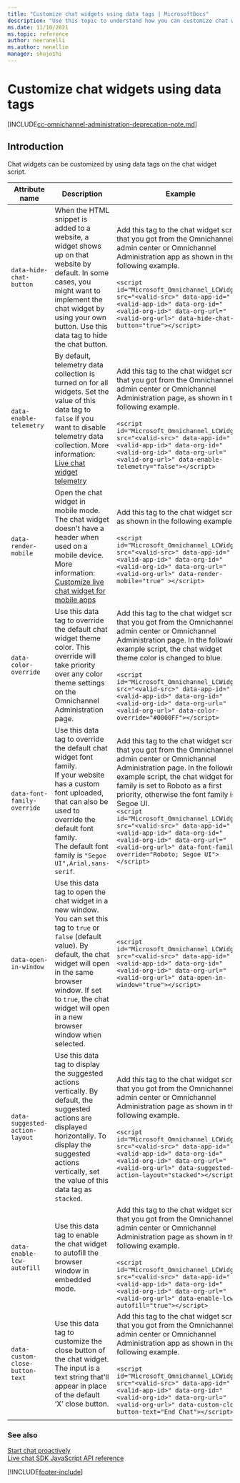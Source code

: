```yaml
---
title: "Customize chat widgets using data tags | MicrosoftDocs"
description: "Use this topic to understand how you can customize chat widgets by using data tags on the chat widget script in Omnichannel admin center and Omnichannel Administration apps."
ms.date: 11/10/2021
ms.topic: reference
author: neeranelli
ms.author: nenellim
manager: shujoshi
---
```

# Customize chat widgets using data tags

[INCLUDE[cc-omnichannel-administration-deprecation-note.md](../includes/cc-omnichannel-administration-deprecation-note.md)]

## Introduction

Chat widgets can be customized by using data tags on the chat widget script.

|Attribute name|Description|Example|
|----|-----|-----|
|`data-hide-chat-button`| When the HTML snippet is added to a website, a widget shows up on that website by default. In some cases, you might want to implement the chat widget by using your own button. Use this data tag to hide the chat button. | Add this tag to the chat widget script that you got from the Omnichannel admin center or Omnichannel Administration app as shown in the following example.<br /><br />`<script id="Microsoft_Omnichannel_LCWidget" src="<valid-src>" data-app-id="<valid-app-id>" data-org-id="<valid-org-id>" data-org-url="<valid-org-url>" data-hide-chat-button="true"></script>`|
|`data-enable-telemetry`| By default, telemetry data collection is turned on for all widgets. Set the value of this data tag to `false` if you want to disable telemetry data collection. More information: [Live chat widget telemetry](live-chat-telemetry.md)|Add this tag to the chat widget script that you got from the Omnichannel admin center or Omnichannel Administration page, as shown in the following example.<br /><br />`<script id="Microsoft_Omnichannel_LCWidget" src="<valid-src>" data-app-id="<valid-app-id>" data-org-id="<valid-org-id>" data-org-url="<valid-org-url>" data-enable-telemetry="false"></script>` |
|`data-render-mobile`| Open the chat widget in mobile mode. The chat widget doesn't have a header when used on a mobile device. More information: [Customize live chat widget for mobile apps](render-live-chat-widget-mobile.md#render-the-live-chat-widget-using-embedded-code)|Add this tag to the chat widget script as shown in the following example. <br /><br>`<script id="Microsoft_Omnichannel_LCWidget" src="<valid-src>" data-app-id="<valid-app-id>" data-org-id="<valid-org-id>" data-org-url="<valid-org-url>" data-render-mobile="true" ></script>` |
|`data-color-override`| Use this data tag to override the default chat widget theme color. This override will take priority over any color theme settings on the Omnichannel Administration page.|Add this tag to the chat widget script that you got from the Omnichannel admin center or Omnichannel Administration page. In the following example script, the chat widget theme color is changed to blue.<br /><br>`<script id="Microsoft_Omnichannel_LCWidget" src="<valid-src>" data-app-id="<valid-app-id>" data-org-id="<valid-org-id>" data-org-url="<valid-org-url>" data-color-override="#0000FF"></script>` |
|`data-font-family-override`| Use this data tag to override the default chat widget font family.<br />If your website has a custom font uploaded, that can also be used to override the default font family.<br />The default font family is `"Segoe UI",Arial,sans-serif`.|Add this tag to the chat widget script that you got from the Omnichannel admin center or Omnichannel Administration page. In the following example script, the chat widget font family is set to Roboto as a first priority, otherwise the font family is Segoe UI.<br />`<script id="Microsoft_Omnichannel_LCWidget" src="<valid-src>" data-app-id="<valid-app-id>" data-org-id="<valid-org-id>" data-org-url="<valid-org-url>" data-font-family-override="Roboto; Segoe UI"></script>` |
|`data-open-in-window`| Use this data tag to open the chat widget in a new window. You can set this tag to `true` or `false` (default value). By default, the chat widget will open in the same browser window. If set to `true`, the chat widget will open in a new browser window when selected. | `<script id="Microsoft_Omnichannel_LCWidget" src="<valid-src>" data-app-id="<valid-app-id>" data-org-id="<valid-org-id>" data-org-url="<valid-org-url>" data-open-in-window="true"></script>`|
|`data-suggested-action-layout`| Use this data tag to display the suggested actions vertically. By default, the suggested actions are displayed horizontally. To display the suggested actions vertically, set the value of this data tag as `stacked`. | Add this tag to the chat widget script that you got from the Omnichannel admin center or Omnichannel Administration page as shown in the following example.<br /><br /> `<script id="Microsoft_Omnichannel_LCWidget" src="<valid-src>" data-app-id="<valid-app-id>" data-org-id="<valid-org-id>" data-org-url="<valid-org-url>" data-suggested-action-layout="stacked"></script>`|
|`data-enable-lcw-autofill`| Use this data tag to enable the chat widget to autofill the browser window in embedded mode. | Add this tag to the chat widget script that you got from the Omnichannel admin center or Omnichannel Administration page as shown in the following example. <br /><br />`<script id="Microsoft_Omnichannel_LCWidget" src="<valid-src>" data-app-id="<valid-app-id>" data-org-id="<valid-org-id>" data-org-url="<valid-org-url>" data-enable-lcw-autofill="true"></script>`|
|`data-custom-close-button-text`| Use this data tag to customize the close button of the chat widget. The input is a text string that'll appear in place of the default ‘X’ close button. | Add this tag to the chat widget script that you got from the Omnichannel admin center or Omnichannel Administration app as shown in the following example. <br /><br />`<script id="Microsoft_Omnichannel_LCWidget" src="<valid-src>" data-app-id="<valid-app-id>" data-org-id="<valid-org-id>" data-org-url="<valid-org-url>" data-custom-close-button-text="End Chat"></script>`|
||||

### See also

[Start chat proactively](start-proactive-chat.md)  
[Live chat SDK JavaScript API reference](developer/omnichannel-reference.md)  


[!INCLUDE[footer-include](../includes/footer-banner.md)]

